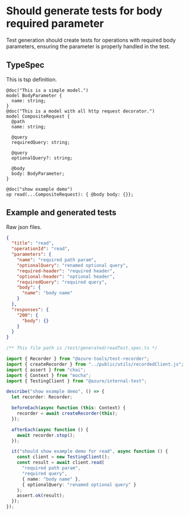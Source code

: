 # Should generate tests for body required parameter

Test generation should create tests for operations with required body parameters, ensuring the parameter is properly handled in the test.

## TypeSpec

This is tsp definition.

```tsp
@doc("This is a simple model.")
model BodyParameter {
  name: string;
}
@doc("This is a model with all http request decorator.")
model CompositeRequest {
  @path
  name: string;

  @query
  requiredQuery: string;

  @query
  optionalQuery?: string;

  @body
  body: BodyParameter;
}

@doc("show example demo")
op read(...CompositeRequest): { @body body: {}};
```

## Example and generated tests

Raw json files.

```json for read
{
  "title": "read",
  "operationId": "read",
  "parameters": {
    "name": "required path param",
    "optionalQuery": "renamed optional query",
    "required-header": "required header",
    "optional-header": "optional header",
    "requiredQuery": "required query",
    "body": {
      "name": "body name"
    }
  },
  "responses": {
    "200": {
      "body": {}
    }
  }
}
```

```ts tests readTest
/** This file path is /test/generated/readTest.spec.ts */

import { Recorder } from "@azure-tools/test-recorder";
import { createRecorder } from "../public/utils/recordedClient.js";
import { assert } from "chai";
import { Context } from "mocha";
import { TestingClient } from "@azure/internal-test";

describe("show example demo", () => {
  let recorder: Recorder;

  beforeEach(async function (this: Context) {
    recorder = await createRecorder(this);
  });

  afterEach(async function () {
    await recorder.stop();
  });

  it("should show example demo for read", async function () {
    const client = new TestingClient();
    const result = await client.read(
      "required path param",
      "required query",
      { name: "body name" },
      { optionalQuery: "renamed optional query" }
    );
    assert.ok(result);
  });
});
```
